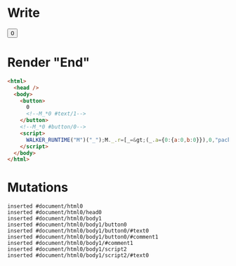 # Write
  <button>0<!--M_*0 #text/1--></button><!--M_*0 #button/0--><script>WALKER_RUNTIME("M")("_");M._.r=[_=>(_.a={0:{a:0,b:0}}),0,"packages/translator-tags/src/__tests__/fixtures/batched-updates/template.marko_0_a_b",0];M._.w()</script>


# Render "End"
```html
<html>
  <head />
  <body>
    <button>
      0
      <!--M_*0 #text/1-->
    </button>
    <!--M_*0 #button/0-->
    <script>
      WALKER_RUNTIME("M")("_");M._.r=[_=&gt;(_.a={0:{a:0,b:0}}),0,"packages/translator-tags/src/__tests__/fixtures/batched-updates/template.marko_0_a_b",0];M._.w()
    </script>
  </body>
</html>
```

# Mutations
```
inserted #document/html0
inserted #document/html0/head0
inserted #document/html0/body1
inserted #document/html0/body1/button0
inserted #document/html0/body1/button0/#text0
inserted #document/html0/body1/button0/#comment1
inserted #document/html0/body1/#comment1
inserted #document/html0/body1/script2
inserted #document/html0/body1/script2/#text0
```